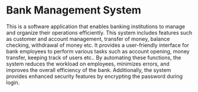# Bank Management System
This is a software application that enables banking institutions to manage and organize their operations efficiently. This system includes features such as customer
and account management, transfer of money, balance checking, withdrawal of money etc. It provides a user-friendly interface for bank employees to perform
various tasks such as account opening, money transfer, keeping track of users etc.. By automating these functions, the system reduces the workload on employees,
minimizes errors, and improves the overall efficiency of the bank. Additionally, the system provides enhanced security features by encrypting the password during
login.
